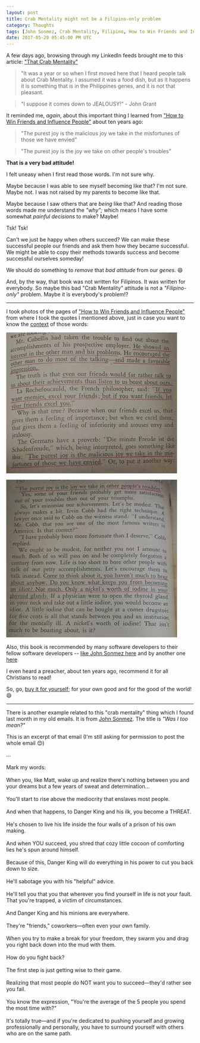 ```yaml
---
layout: post
title: Crab Mentality might not be a Filipino-only problem
category: Thoughts
tags: [John Sonmez, Crab Mentality, Filipino, How to Win Friends and Influence People]
date: 2017-05-20 05:45:00 PM UTC
---
```


<!-- May 21, 2017 01:45:00 AM Philippine Time -->


A few days ago, browsing through my LinkedIn feeds brought me to this article: ["That Crab Mentality"](http://filipinoaustralianjournal.com.au/that-crab-mentality/)

> "It was a year or so when I first moved here that I heard people talk about Crab Mentality. I assumed it was a food dish, but as it happens it is something that is in the Philippines genes, and it is not that pleasant.

> "I suppose it comes down to JEALOUSY!" - John Grant

It reminded me, _again_, about this important thing I learned from ["How to Win Friends and Influence People"](https://www.bookdepository.com/book/9780091906818?a_aid=jflaga) about ten years ago:


<!--more-->

> "The purest joy is the malicious joy we take in the misfortunes of those we have envied"
	
> "The purest joy is the joy we take on other people's troubles"

**That is a very bad attitude!**

I felt uneasy when I first read those words. I'm not sure why.

Maybe because I was able to see myself becoming like that? I'm not sure. Maybe not. I was not raised by my parents to become like that.

Maybe because I saw others that are _being_ like that? And reading those words made me understand the _"why";_ which means I have some somewhat _painful decisions_ to make? Maybe!

Tsk! Tsk!

Can't we just be happy when others succeed? We can make these successful people our friends and ask them how they became successful. We might be able to copy their methods towards success and become successful ourselves someday!

We should do something to _remove_ that _bad attitude_ from our _genes_. :smile:

And, by the way, that book was not written for Filipinos. It was written for everybody. So maybe this bad "Crab Mentality" attitude is not a _"Filipino-only"_ problem. Maybe it is everybody's problem!?


---

I took photos of the pages of ["How to Win Friends and Influence People"](https://www.bookdepository.com/book/9780091906818?a_aid=jflaga) from where I took the quotes I mentioned above, just in case you want to know the [context](/2017/05/20/text-taken-out-of-context/) of those words:

[![Purest joy part 1 - from "How to Win Friends and Influence People"](/images/2017/purest-joy-1.jpg)](https://www.bookdepository.com/book/9780091906818?a_aid=jflaga)


[![Purest joy part 2 - from "How to Win Friends and Influence People"](/images/2017/purest-joy-2.jpg)](https://www.bookdepository.com/book/9780091906818?a_aid=jflaga)

Also, this book is recommended by many software developers to their fellow software developers -- [like John Sonmez here](https://simpleprogrammer.com/2016/03/29/top-10-books-read-2016/) and by another one [here](http://robertgreiner.com/2013/09/software-developer-book-recommendations/)

I even heard a preacher, about ten years ago, recommend it for all Christians to read!

So, go, [buy it for yourself](https://www.bookdepository.com/book/9780091906818?a_aid=jflaga); for your own good and for the good of the world! :smile:

---

There is another example related to this "crab mentality" thing which I found last month in my old emails. It is from [John Sonmez](https://simpleprogrammer.com/). The title is _"Was I too mean?"_

This is an excerpt of that email (I'm still asking for permission to post the whole email :blush:)

<div class="message">
    ...
<br /><br />
    Mark my words:
<br /><br />
    When you, like Matt, wake up and realize there's nothing between you and your dreams but a few years of sweat and determination...
<br /><br />
    You'll start to rise above the mediocrity that enslaves most people.
<br /><br />
    And when that happens, to Danger King and his ilk, you become a THREAT.
<br /><br />
    He's chosen to live his life inside the four walls of a prison of his own making.
<br /><br />
    And when YOU succeed, you shred that cozy little cocoon of comforting lies he's spun around himself.
<br /><br />
    Because of this, Danger King will do everything in his power to cut you back down to size.
<br /><br />
    He'll sabotage you with his "helpful" advice.
<br /><br />
    He'll tell you that you that wherever you find yourself in life is not your fault. That you're trapped, a victim of circumstances.
<br /><br />
    And Danger King and his minions are everywhere. 
<br /><br />
    They're "friends," coworkers—often even your own family.
<br /><br />
    When you try to make a break for your freedom, they swarm you and drag you right back down into the mud with them.
<br /><br />
    How do you fight back?
<br /><br />
    The first step is just getting wise to their game.
<br /><br />
    Realizing that most people do NOT want you to succeed—they'd rather see you fail.
<br /><br />
    You know the expression, "You're the average of the 5 people you spend the most time with?"
<br /><br />
    It's totally true—and if you're dedicated to pushing yourself and growing professionally and personally, you have to surround yourself with others who are on the same path.
        
</div>